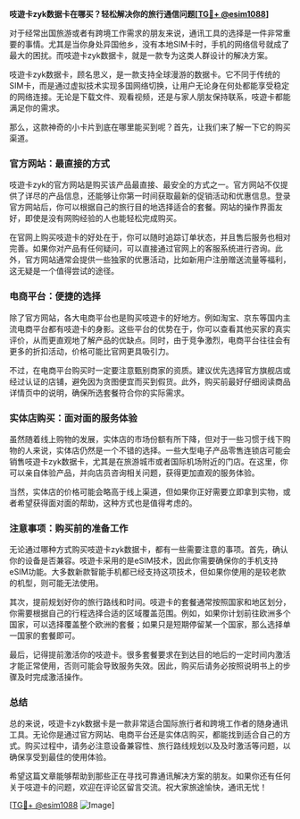 **吱遊卡zyk数据卡在哪买？轻松解决你的旅行通信问题[[TG💪+ @esim1088](https://t.me/s/esim1088)]**

对于经常出国旅游或者有跨境工作需求的朋友来说，通讯工具的选择是一件非常重要的事情。尤其是当你身处异国他乡，没有本地SIM卡时，手机的网络信号就成了最大的困扰。而吱遊卡zyk数据卡，就是一款专为这类人群设计的解决方案。

吱遊卡zyk数据卡，顾名思义，是一款支持全球漫游的数据卡。它不同于传统的SIM卡，而是通过虚拟技术实现多国网络切换，让用户无论身在何处都能享受稳定的网络连接。无论是下载文件、观看视频，还是与家人朋友保持联系，吱遊卡都能满足你的需求。

那么，这款神奇的小卡片到底在哪里能买到呢？首先，让我们来了解一下它的购买渠道。

### 官方网站：最直接的方式

吱遊卡zyk的官方网站是购买该产品最直接、最安全的方式之一。官方网站不仅提供了详尽的产品信息，还能够让你第一时间获取最新的促销活动和优惠信息。登录官方网站后，你可以根据自己的旅行目的地选择适合的套餐。网站的操作界面友好，即使是没有网购经验的人也能轻松完成购买。

在官网上购买吱遊卡的好处在于，你可以随时追踪订单状态，并且售后服务也相对完善。如果你对产品有任何疑问，可以直接通过官网上的客服系统进行咨询。此外，官方网站通常会提供一些独家的优惠活动，比如新用户注册赠送流量等福利，这无疑是一个值得尝试的途径。

### 电商平台：便捷的选择

除了官方网站，各大电商平台也是购买吱遊卡的好地方。例如淘宝、京东等国内主流电商平台都有吱遊卡的身影。这些平台的优势在于，你可以查看其他买家的真实评价，从而更直观地了解产品的优缺点。同时，由于竞争激烈，电商平台往往会有更多的折扣活动，价格可能比官网更具吸引力。

不过，在电商平台购买时一定要注意甄别商家的资质。建议优先选择官方旗舰店或经过认证的店铺，避免因为贪图便宜而买到假货。此外，购买前最好仔细阅读商品详情页中的说明，确保所选套餐符合你的实际需求。

### 实体店购买：面对面的服务体验

虽然随着线上购物的发展，实体店的市场份额有所下降，但对于一些习惯于线下购物的人来说，实体店仍然是一个不错的选择。一些大型电子产品零售连锁店可能会销售吱遊卡zyk数据卡，尤其是在旅游城市或者国际机场附近的门店。在这里，你可以亲自体验产品，并向店员咨询相关问题，获得更加直观的服务体验。

当然，实体店的价格可能会略高于线上渠道，但如果你正好需要立即拿到实物，或者希望获得面对面的帮助，这种方式也是值得考虑的。

### 注意事项：购买前的准备工作

无论通过哪种方式购买吱遊卡zyk数据卡，都有一些需要注意的事项。首先，确认你的设备是否兼容。吱遊卡采用的是eSIM技术，因此你需要确保你的手机支持eSIM功能。大多数新款智能手机都已经支持这项技术，但如果你使用的是较老款的机型，则可能无法使用。

其次，提前规划好你的旅行路线和时间。吱遊卡的套餐通常按照国家和地区划分，你需要根据自己的行程选择合适的区域覆盖范围。例如，如果你计划前往欧洲多个国家，可以选择覆盖整个欧洲的套餐；如果只是短期停留某一个国家，那么选择单一国家的套餐即可。

最后，记得提前激活你的吱遊卡。很多套餐要求在到达目的地后的一定时间内激活才能正常使用，否则可能会导致服务失效。因此，购买后请务必按照说明书上的步骤及时完成激活操作。

### 总结

总的来说，吱遊卡zyk数据卡是一款非常适合国际旅行者和跨境工作者的随身通讯工具。无论你是通过官方网站、电商平台还是实体店购买，都能找到适合自己的方式。购买过程中，请务必注意设备兼容性、旅行路线规划以及及时激活等问题，以确保享受到最佳的使用体验。

希望这篇文章能够帮助到那些正在寻找可靠通讯解决方案的朋友。如果你还有任何关于吱遊卡的问题，欢迎在评论区留言交流。祝大家旅途愉快，通讯无忧！

[[TG💪+ @esim1088](https://t.me/s/esim1088) ![Image](https://i.postimg.cc/4NQfJmqS/Snipaste-2025-05-13-00-14-12.png)]